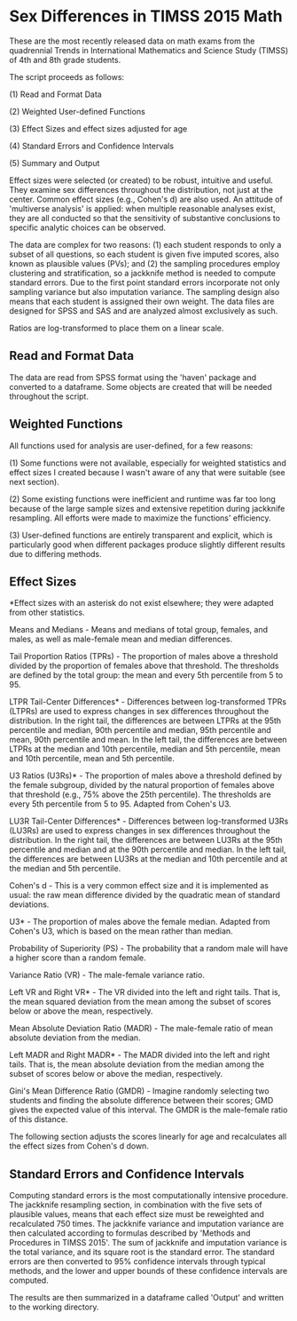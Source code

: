 # Sex Differences in TIMSS 2015 Math
These are the most recently released data on math exams from the quadrennial Trends in International Mathematics and Science Study (TIMSS) of 4th and 8th grade students.

The script proceeds as follows:

(1) Read and Format Data

(2) Weighted User-defined Functions

(3) Effect Sizes and effect sizes adjusted for age

(4) Standard Errors and Confidence Intervals

(5) Summary and Output

Effect sizes were selected (or created) to be robust, intuitive and useful. They examine sex differences throughout the distribution, not just at the center. Common effect sizes (e.g., Cohen's d) are also used. An attitude of 'multiverse analysis' is applied: when multiple reasonable analyses exist, they are all conducted so that the sensitivity of substantive conclusions to specific analytic choices can be observed.

The data are complex for two reasons: (1) each student responds to only a subset of all questions, so each student is given five imputed scores, also known as plausible values (PVs); and (2) the sampling procedures employ clustering and stratification, so a jackknife method is needed to compute standard errors. Due to the first point standard errors incorporate not only sampling variance but also imputation variance. The sampling design also means that each student is assigned their own weight. The data files are designed for SPSS and SAS and are analyzed almost exclusively as such.

Ratios are log-transformed to place them on a linear scale.

## Read and Format Data
The data are read from SPSS format using the 'haven' package and converted to a dataframe. Some objects are created that will be needed throughout the script.

## Weighted Functions
All functions used for analysis are user-defined, for a few reasons:

(1) Some functions were not available, especially for weighted statistics and effect sizes I created because I wasn't aware of any that were suitable (see next section).

(2) Some existing functions were inefficient and runtime was far too long because of the large sample sizes and extensive repetition during jackknife resampling. All efforts were made to maximize the functions' efficiency.

(3) User-defined functions are entirely transparent and explicit, which is particularly good when different packages produce slightly different results due to differing methods.

## Effect Sizes
*Effect sizes with an asterisk do not exist elsewhere; they were adapted from other statistics.

Means and Medians - Means and medians of total group, females, and males, as well as male-female mean and median differences.

Tail Proportion Ratios (TPRs) - The proportion of males above a threshold divided by the proportion of females above that threshold. The thresholds are defined by the total group: the mean and every 5th percentile from 5 to 95.

LTPR Tail-Center Differences* - Differences between log-transformed TPRs (LTPRs) are used to express changes in sex differences throughout the distribution. In the right tail, the differences are between LTPRs at the 95th percentile and median, 90th percentile and median, 95th percentile and mean, 90th percentile and mean. In the left tail, the differences are between LTPRs at the median and 10th percentile, median and 5th percentile, mean and 10th percentile, mean and 5th percentile.

U3 Ratios (U3Rs)* - The proportion of males above a threshold defined by the female subgroup, divided by the natural proportion of females above that threshold (e.g., 75% above the 25th percentile). The thresholds are every 5th percentile from 5 to 95. Adapted from Cohen's U3.

LU3R Tail-Center Differences* - Differences between log-transformed U3Rs (LU3Rs) are used to express changes in sex differences throughout the distribution. In the right tail, the differences are between LU3Rs at the 95th percentile and median and at the 90th percentile and median. In the left tail, the differences are between LU3Rs at the median and 10th percentile and at the median and 5th percentile.

Cohen's d - This is a very common effect size and it is implemented as usual: the raw mean difference divided by the quadratic mean of standard deviations.

U3* - The proportion of males above the female median. Adapted from Cohen's U3, which is based on the mean rather than median.

Probability of Superiority (PS) - The probability that a random male will have a higher score than a random female.

Variance Ratio (VR) - The male-female variance ratio.

Left VR and Right VR* - The VR divided into the left and right tails. That is, the mean squared deviation from the mean among the subset of scores below or above the mean, respectively.

Mean Absolute Deviation Ratio (MADR) - The male-female ratio of mean absolute deviation from the median.

Left MADR and Right MADR* - The MADR divided into the left and right tails. That is, the mean absolute deviation from the median among the subset of scores below or above the median, respectively.

Gini's Mean Difference Ratio (GMDR) - Imagine randomly selecting two students and finding the absolute difference between their scores; GMD gives the expected value of this interval. The GMDR is the male-female ratio of this distance.

The following section adjusts the scores linearly for age and recalculates all the effect sizes from Cohen's d down.

## Standard Errors and Confidence Intervals
Computing standard errors is the most computationally intensive procedure. The jackknife resampling section, in combination with the five sets of plausible values, means that each effect size must be reweighted and recalculated 750 times. The jackknife variance and imputation variance are then calculated according to formulas described by 'Methods and Procedures in TIMSS 2015'. The sum of jackknife and imputation variance is the total variance, and its square root is the standard error. The standard errors are then converted to 95% confidence intervals through typical methods, and the lower and upper bounds of these confidence intervals are computed.

The results are then summarized in a dataframe called 'Output' and written to the working directory.
